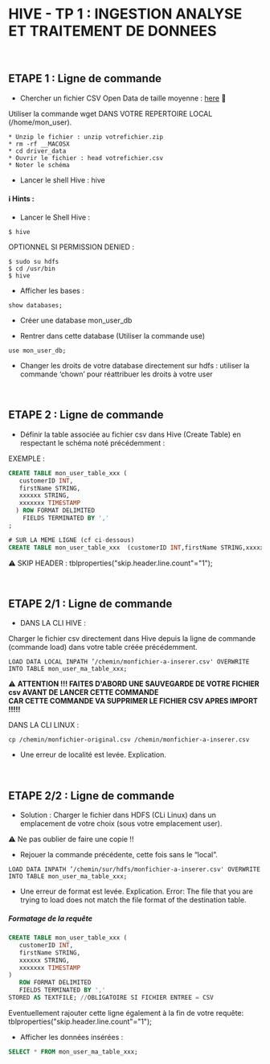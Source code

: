 # HIVE - TP 1 : INGESTION ANALYSE ET TRAITEMENT DE DONNEES

<br/>

## ETAPE 1 : Ligne de commande

* Chercher un fichier CSV Open Data de taille moyenne : [here](https://raw.githubusercontent.com/hortonworks/data-tutorials/master/tutorials/hdp/how-to-process-data-with-apache-hive/assets/driver_data.zip) :link:

Utiliser la commande wget DANS VOTRE REPERTOIRE LOCAL (/home/mon_user).

    * Unzip le fichier : unzip votrefichier.zip
    * rm -rf __MACOSX
    * cd driver_data
    * Ouvrir le fichier : head votrefichier.csv
    * Noter le schéma

* Lancer le shell Hive : hive

#### :information_source: Hints :

* Lancer le Shell Hive :
```console
$ hive
```

OPTIONNEL SI PERMISSION DENIED :
```console
$ sudo su hdfs
$ cd /usr/bin
$ hive
```

* Afficher les bases :
```console
show databases;
```

* Créer une database mon_user_db

* Rentrer dans cette database (Utiliser la commande use)
```console
use mon_user_db;
```

* Changer les droits de votre database directement sur hdfs : utiliser la commande ‘chown’ pour réattribuer les droits à votre user

<br/>

## ETAPE 2 : Ligne de commande

* Définir la table associée au fichier csv dans Hive (Create Table) en respectant le schéma noté précédemment :

EXEMPLE :
```sql
CREATE TABLE mon_user_table_xxx (
   customerID INT,
   firstName STRING,
   xxxxxx STRING,
   xxxxxxx TIMESTAMP
  ) ROW FORMAT DELIMITED
    FIELDS TERMINATED BY ','
;

# SUR LA MEME LIGNE (cf ci-dessous)
CREATE TABLE mon_user_table_xxx  (customerID INT,firstName STRING,xxxxxxx STRING, xxxxx TIMESTAMP) ROW FORMAT DELIMITED FIELDS TERMINATED BY ',';
```

:warning: SKIP HEADER : tblproperties("skip.header.line.count"="1");

<br/>

## ETAPE 2/1 : Ligne de commande

* DANS LA CLI HIVE :

Charger le fichier csv directement dans Hive depuis la ligne de commande (commande load) dans votre table créée précédemment.
```console
LOAD DATA LOCAL INPATH ’/chemin/monfichier-a-inserer.csv' OVERWRITE INTO TABLE mon_user_ma_table_xxx;
```

:warning: **ATTENTION !!! FAITES D'ABORD UNE SAUVEGARDE DE VOTRE FICHIER csv AVANT DE LANCER CETTE COMMANDE  
CAR CETTE COMMANDE VA SUPPRIMER LE FICHIER CSV APRES IMPORT !!!!!**

DANS LA CLI LINUX : 
```console
cp /chemin/monfichier-original.csv /chemin/monfichier-a-inserer.csv
```

* Une erreur de localité est levée. Explication.

<br/>

## ETAPE 2/2 : Ligne de commande

* Solution : Charger le fichier dans HDFS (CLi Linux) dans un emplacement de votre choix (sous votre emplacement user).

:warning: Ne pas oublier de faire une copie !!

* Rejouer la commande précédente, cette fois sans le “local”.
```console
LOAD DATA INPATH ’/chemin/sur/hdfs/monfichier-a-inserer.csv' OVERWRITE INTO TABLE mon_user_ma_table_xxx;
```

* Une erreur de format est levée. Explication.
Error: The file that you are trying to load does not match the file format of the destination table.

##### Formatage de la requête 

```sql
CREATE TABLE mon_user_table_xxx (
   customerID INT,
   firstName STRING,
   xxxxxx STRING,
   xxxxxxx TIMESTAMP
) 
   ROW FORMAT DELIMITED
   FIELDS TERMINATED BY ','
STORED AS TEXTFILE; //OBLIGATOIRE SI FICHIER ENTREE = CSV
```

Eventuellement rajouter cette ligne également à la fin de votre requête:
tblproperties("skip.header.line.count"="1");

* Afficher les données insérées :        
```sql
SELECT * FROM mon_user_ma_table_xxx;
```

<br/>

<!--
## HINT

CREATE TABLE driver (driverId STRING,name STRING,ssn STRING,location STRING,certified STRING,wageplan STRING) ROW FORMAT DELIMITED FIELDS TERMINATED BY ',' STORED AS TEXTFILE tblproperties("skip.header.line.count"="1");

LOAD DATA INPATH '/user/hadoop/drivers.csv' OVERWRITE INTO TABLE driver;


## Etapes détaillées

:no_entry_sign: **DEPRECATED (NE PAS FAIRE)**

* Dans Ambari Hive View.

* Importer votre fichier dans une nouvelle table dans la base précédemment créée.

* Hive View 2.0 > Tables > Icone + > Import.
* Sélectionner le délimiteur adéquat
* Sélectionner le fichier depuis HDFS.
* Le charger dans Hive.



!-->
